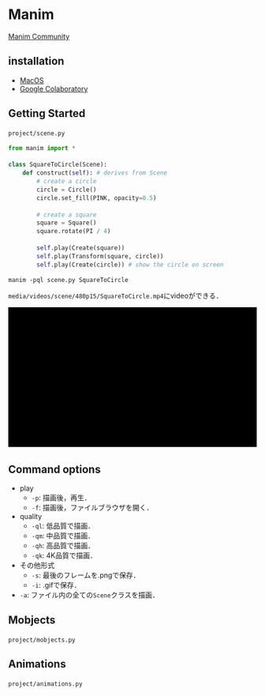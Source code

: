 # Manim
[Manim Community](https://docs.manim.community/en/stable/index.html)

## installation
- [MacOS](https://docs.manim.community/en/stable/installation/macos.html)
- [Google Colaboratory](https://docs.manim.community/en/stable/installation/jupyter.html#google-colaboratory)

## Getting Started
`project/scene.py`
```py
from manim import *

class SquareToCircle(Scene):
    def construct(self): # derives from Scene
        # create a circle
        circle = Circle()
        circle.set_fill(PINK, opacity=0.5)

        # create a square
        square = Square()
        square.rotate(PI / 4)

        self.play(Create(square))
        self.play(Transform(square, circle))
        self.play(Create(circle)) # show the circle on screen
```

```
manim -pql scene.py SquareToCircle
```
`media/videos/scene/480p15/SquareToCircle.mp4`にvideoができる．

![SquareToCircle](https://github.com/KotaTakeda/visualizations/blob/main/manim/project/media/videos/scene/1080p60/SquareToCircle_ManimCE_v0.10.0.gif)


## Command options
- play
  - `-p`: 描画後，再生．
  - `-f`: 描画後，ファイルブラウザを開く．
- quality
  - `-ql`: 低品質で描画．
  - `-qm`: 中品質で描画．
  - `-qh`: 高品質で描画．
  - `-qk`: 4K品質で描画．
- その他形式 
  - `-s`: 最後のフレームを.pngで保存．
  - `-i`: .gifで保存．
- `-a`: ファイル内の全ての`Scene`クラスを描画．

## Mobjects
`project/mobjects.py`

## Animations
`project/animations.py`
